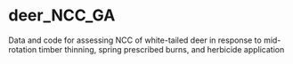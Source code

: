 # deer_NCC_GA
Data and code for assessing NCC of white-tailed deer in response to mid-rotation timber thinning, spring prescribed burns, and herbicide application
